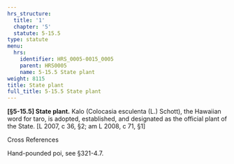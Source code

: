 ```yaml
---
hrs_structure:
  title: '1'
  chapter: '5'
  statute: 5-15.5
type: statute
menu:
  hrs:
    identifier: HRS_0005-0015_0005
    parent: HRS0005
    name: 5-15.5 State plant
weight: 8115
title: State plant
full_title: 5-15.5 State plant
---
```

**[§5-15.5] State plant.** Kalo (Colocasia esculenta (L.) Schott), the Hawaiian word for taro, is adopted, established, and designated as the official plant of the State. [L 2007, c 36, §2; am L 2008, c 71, §1]

Cross References

Hand-pounded poi, see §321-4.7.
